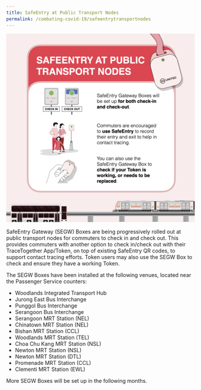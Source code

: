 ```yaml
---
title: SafeEntry at Public Transport Nodes
permalink: /combating-covid-19/safeentrytransportnodes
---
```


![SafeEntry at public transport notes](/images/covid-19/SafeEntry-Transport-Nodes.jpeg)

SafeEntry Gateway (SEGW) Boxes are being progressively rolled out at public transport nodes for commuters to check in and check out. This provides commuters with another option to check in/check out with their TraceTogether App/Token, on top of existing SafeEntry QR codes, to support contact tracing efforts. Token users may also use the SEGW Box to check and ensure they have a working Token. 

The SEGW Boxes have been installed at the following venues, located near the Passenger Service counters:

* Woodlands Integrated Transport Hub
* Jurong East Bus Interchange 
* Punggol Bus Interchange 
* Serangoon Bus Interchange
* Serangoon MRT Station (NEL)  
* Chinatown MRT Station (NEL)  
* Bishan MRT Station (CCL)  
* Woodlands MRT Station (TEL)
* Choa Chu Kang MRT Station (NSL)  
* Newton MRT Station (NSL)  
* Newton MRT Station (DTL)
* Promenade MRT Station (CCL) 
* Clementi MRT Station (EWL)  

More SEGW Boxes will be set up in the following months.


